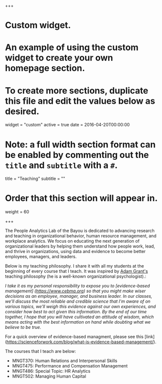 +++
# Custom widget.
# An example of using the custom widget to create your own homepage section.
# To create more sections, duplicate this file and edit the values below as desired.
widget = "custom"
active = true
date = 2016-04-20T00:00:00

# Note: a full width section format can be enabled by commenting out the `title` and `subtitle` with a `#`.
title = "Teaching"
subtitle = ""

# Order that this section will appear in.
weight = 60

+++

The People Analytics Lab of the Bayou is dedicated to advancing research and teaching in organizational behavior, human resource management, and workplace analytics. We focus on educating the next generation of organizational leaders by helping them understand how people work, lead, and thrive in organizations, using data and evidence to become better employees, managers, and leaders.

Below is my teaching philosophy. I share it with all my students at the beginning of every course that I teach. It was inspired by [Adam Grant's](https://journals.aom.org/doi/pdf/10.5465/amle.2013.0098) teaching philosophy (he is a well-known organizational psychologist).:

*I take it as my personal responsibility to expose you to [evidence-based management] (https://www.cebma.org) so that you might make wiser decisions as an employee, manager, and business leader. In our classes, we'll discuss the most reliable and credible science that I'm aware of on various topics, we'll weigh this evidence against our own experiences, and consider how best to act given this information. By the end of our time together, I hope that you will have cultivated an attitude of wisdom, which means acting with the best information on hand while doubting what we believe to be true.*

For a quick overview of evidence-based managment, please see this [link] (https://scienceforwork.com/blog/what-is-evidence-based-management/).

The courses that I teach are below:

- MNGT370: Human Relations and Interpersonal Skills
- MNGT475: Performance and Compensation Management
- MNGT486: Special Topic: HR Analytics
- MNGT502: Managing Human Capital

